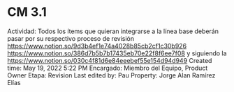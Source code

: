 # CM 3.1

Actividad: Todos los ítems que quieran integrarse a la línea base deberán pasar por su respectivo proceso de revisión https://www.notion.so/9d3b4ef1e74a4028b85cb2cf1c30b926 https://www.notion.so/386d7b5b7b17435eb70e22f8f6ee7f08  y siguiendo la https://www.notion.so/030c4f81d6e84eeebef55e154d94d949
Created time: May 19, 2022 5:22 PM
Encargado: Miembro del Equipo, Product Owner
Etapa: Revision
Last edited by: Pau
Property: Jorge Alan Ramírez Elías
